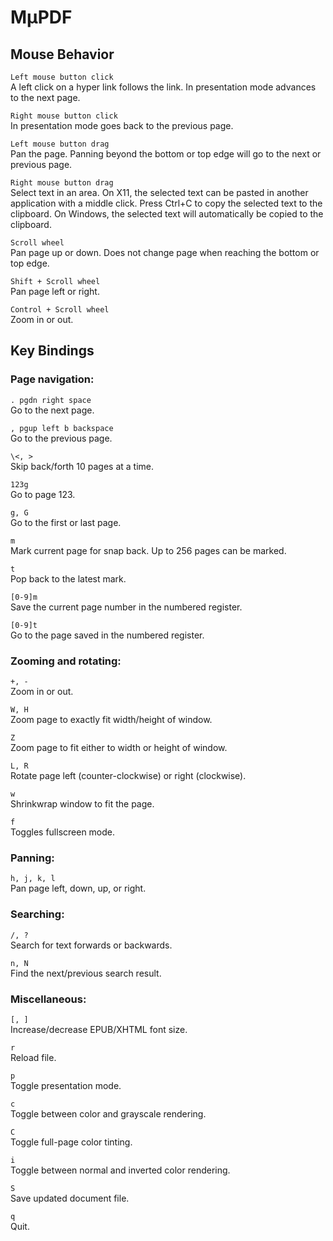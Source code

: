 # MμPDF

## Mouse Behavior

`Left mouse button click`  
A left click on a hyper link follows the link. In presentation mode advances to the next page.

`Right mouse button click`  
In presentation mode goes back to the previous page.

`Left mouse button drag`  
Pan the page. Panning beyond the bottom or top edge will go to the next or previous page.

`Right mouse button drag`  
Select text in an area. On X11, the selected text can be pasted in another application with a middle click. Press Ctrl+C to copy the selected text to the clipboard. On Windows, the selected text will automatically be copied to the clipboard.

`Scroll wheel`  
Pan page up or down. Does not change page when reaching the bottom or top edge.

`Shift + Scroll wheel`  
Pan page left or right.

`Control + Scroll wheel`  
Zoom in or out.

## Key Bindings

### Page navigation:

`. pgdn right space`  
Go to the next page.

`, pgup left b backspace`  
Go to the previous page.

`\<, >`  
Skip back/forth 10 pages at a time.

`123g`  
Go to page 123.

`g, G`  
Go to the first or last page.

`m`  
Mark current page for snap back. Up to 256 pages can be marked.

`t`  
Pop back to the latest mark.

`[0-9]m`  
Save the current page number in the numbered register.

`[0-9]t`  
Go to the page saved in the numbered register.

### Zooming and rotating:

`+, -`  
Zoom in or out.

`W, H`  
Zoom page to exactly fit width/height of window.

`Z`  
Zoom page to fit either to width or height of window.

`L, R`  
Rotate page left (counter-clockwise) or right (clockwise).

`w`  
Shrinkwrap window to fit the page.

`f`  
Toggles fullscreen mode.

### Panning:

`h, j, k, l`  
Pan page left, down, up, or right.

### Searching:

`/, ?`  
Search for text forwards or backwards.

`n, N`  
Find the next/previous search result.

### Miscellaneous:

`[, ]`  
Increase/decrease EPUB/XHTML font size.

`r`  
Reload file.

`p`  
Toggle presentation mode.

`c`  
Toggle between color and grayscale rendering.

`C`  
Toggle full-page color tinting.

`i`  
Toggle between normal and inverted color rendering.

`S`  
Save updated document file.

`q`  
Quit.
